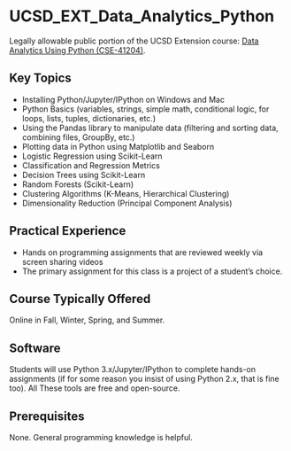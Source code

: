 # UCSD_EXT_Data_Analytics_Python
Legally allowable public portion of the UCSD Extension course: [Data Analytics Using Python (CSE-41204)](https://extension.ucsd.edu/courses-and-programs/data-analytics-using-python). 

## Key Topics
* Installing Python/Jupyter/IPython on Windows and Mac
* Python Basics (variables, strings, simple math, conditional logic, for loops, lists, tuples, dictionaries, etc.)
* Using the Pandas library to manipulate data (filtering and sorting data, combining files, GroupBy, etc.)
* Plotting data in Python using Matplotlib and Seaborn
* Logistic Regression using Scikit-Learn
* Classification and Regression Metrics
* Decision Trees using Scikit-Learn
* Random Forests (Scikit-Learn)
* Clustering Algorithms (K-Means, Hierarchical Clustering)
* Dimensionality Reduction (Principal Component Analysis)

## Practical Experience 
* Hands on programming assignments that are reviewed weekly via screen sharing videos
* The primary assignment for this class is a project of a student’s choice.

## Course Typically Offered
Online in Fall, Winter, Spring, and Summer.

## Software
Students will use Python 3.x/Jupyter/IPython to complete hands-on assignments (if for some reason you insist of using Python 2.x, that is fine too). All These tools are free and open-source.

## Prerequisites
None. General programming knowledge is helpful.

